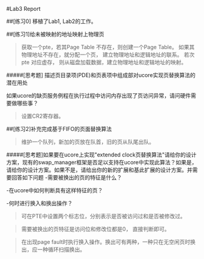 #Lab3 Report

##[练习0]
移植了Lab1, Lab2的工作。

##[练习1]给未被映射的地址映射上物理页
>获取一个pte，若其Page Table 不存在，则创建一个Page Table。
>如果其物理地址不存在，就分配一个页， 建立物理地址和逻辑地址的联系。
>若次pte 对应虚存， 则从磁盘加载数据，建立物理地址和逻辑地址的映射。

#####[思考题]
描述页目录项(PDE)和页表项中组成部对ucore实现页替换算法的潜在用处
>

如果ucore的缺页服务例程在执行过程中访问内存出现了页访问异常，请问硬件需要做哪些事？
>设置CR2寄存器。

##[练习2]补充完成基于FIFO的页面替换算法
>维护一个队列，新加的页放在队首，旧的页从队尾出队。

#####[思考题]如果要在ucore上实现"extended clock页替换算法"请给你的设计方案，现有的swap_manager框架是否足以支持在ucore中实现此算法？如果是，请给你的设计方案。如果不是，请给出你的新的扩展和基此扩展的设计方案。并需要回答如下问题
-需要被换出的页的特征是什么？

-在ucore中如何判断具有这样特征的页？

-何时进行换入和换出操作？
>可在PTE中设置两个标志位，分别表示是否被访问过和是否被修改过。

>需要被换出的页特征是访问位和修改位都是0， 直接判断即可。

>在出现page fault时执行换入操作。换出可有两种，一种只在无空闲页时换出，应一种循环扫描换出。



